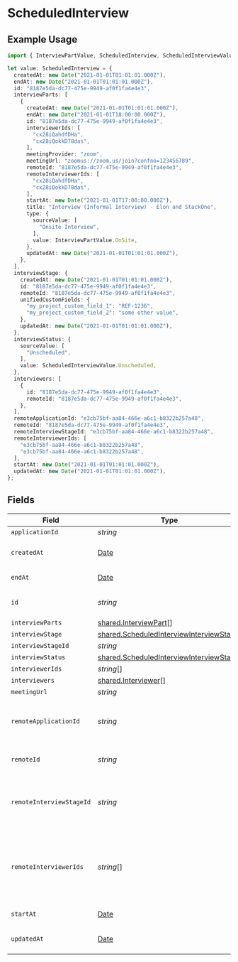 # ScheduledInterview

## Example Usage

```typescript
import { InterviewPartValue, ScheduledInterview, ScheduledInterviewValue } from "@stackone/stackone-client-ts/sdk/models/shared";

let value: ScheduledInterview = {
  createdAt: new Date("2021-01-01T01:01:01.000Z"),
  endAt: new Date("2021-01-01T01:01:01.000Z"),
  id: "8187e5da-dc77-475e-9949-af0f1fa4e4e3",
  interviewParts: [
    {
      createdAt: new Date("2021-01-01T01:01:01.000Z"),
      endAt: new Date("2021-01-01T18:00:00.000Z"),
      id: "8187e5da-dc77-475e-9949-af0f1fa4e4e3",
      interviewerIds: [
        "cx28iQahdfDHa",
        "cx28iQokkD78das",
      ],
      meetingProvider: "zoom",
      meetingUrl: "zoomus://zoom.us/join?confno=123456789",
      remoteId: "8187e5da-dc77-475e-9949-af0f1fa4e4e3",
      remoteInterviewerIds: [
        "cx28iQahdfDHa",
        "cx28iQokkD78das",
      ],
      startAt: new Date("2021-01-01T17:00:00.000Z"),
      title: "Interview (Informal Interview) - Elon and StackOne",
      type: {
        sourceValue: [
          "Onsite Interview",
        ],
        value: InterviewPartValue.OnSite,
      },
      updatedAt: new Date("2021-01-01T01:01:01.000Z"),
    },
  ],
  interviewStage: {
    createdAt: new Date("2021-01-01T01:01:01.000Z"),
    id: "8187e5da-dc77-475e-9949-af0f1fa4e4e3",
    remoteId: "8187e5da-dc77-475e-9949-af0f1fa4e4e3",
    unifiedCustomFields: {
      "my_project_custom_field_1": "REF-1236",
      "my_project_custom_field_2": "some other value",
    },
    updatedAt: new Date("2021-01-01T01:01:01.000Z"),
  },
  interviewStatus: {
    sourceValue: [
      "Unscheduled",
    ],
    value: ScheduledInterviewValue.Unscheduled,
  },
  interviewers: [
    {
      id: "8187e5da-dc77-475e-9949-af0f1fa4e4e3",
      remoteId: "8187e5da-dc77-475e-9949-af0f1fa4e4e3",
    },
  ],
  remoteApplicationId: "e3cb75bf-aa84-466e-a6c1-b8322b257a48",
  remoteId: "8187e5da-dc77-475e-9949-af0f1fa4e4e3",
  remoteInterviewStageId: "e3cb75bf-aa84-466e-a6c1-b8322b257a48",
  remoteInterviewerIds: [
    "e3cb75bf-aa84-466e-a6c1-b8322b257a48",
    "e3cb75bf-aa84-466e-a6c1-b8322b257a48",
  ],
  startAt: new Date("2021-01-01T01:01:01.000Z"),
  updatedAt: new Date("2021-01-01T01:01:01.000Z"),
};
```

## Fields

| Field                                                                                                       | Type                                                                                                        | Required                                                                                                    | Description                                                                                                 | Example                                                                                                     |
| ----------------------------------------------------------------------------------------------------------- | ----------------------------------------------------------------------------------------------------------- | ----------------------------------------------------------------------------------------------------------- | ----------------------------------------------------------------------------------------------------------- | ----------------------------------------------------------------------------------------------------------- |
| `applicationId`                                                                                             | *string*                                                                                                    | :heavy_minus_sign:                                                                                          | N/A                                                                                                         |                                                                                                             |
| `createdAt`                                                                                                 | [Date](https://developer.mozilla.org/en-US/docs/Web/JavaScript/Reference/Global_Objects/Date)               | :heavy_minus_sign:                                                                                          | Interview created date                                                                                      | 2021-01-01T01:01:01.000Z                                                                                    |
| `endAt`                                                                                                     | [Date](https://developer.mozilla.org/en-US/docs/Web/JavaScript/Reference/Global_Objects/Date)               | :heavy_minus_sign:                                                                                          | Interview end date                                                                                          | 2021-01-01T01:01:01.000Z                                                                                    |
| `id`                                                                                                        | *string*                                                                                                    | :heavy_minus_sign:                                                                                          | Unique identifier                                                                                           | 8187e5da-dc77-475e-9949-af0f1fa4e4e3                                                                        |
| `interviewParts`                                                                                            | [shared.InterviewPart](../../../sdk/models/shared/interviewpart.md)[]                                       | :heavy_minus_sign:                                                                                          | N/A                                                                                                         |                                                                                                             |
| `interviewStage`                                                                                            | [shared.ScheduledInterviewInterviewStage](../../../sdk/models/shared/scheduledinterviewinterviewstage.md)   | :heavy_minus_sign:                                                                                          | N/A                                                                                                         |                                                                                                             |
| `interviewStageId`                                                                                          | *string*                                                                                                    | :heavy_minus_sign:                                                                                          | N/A                                                                                                         |                                                                                                             |
| `interviewStatus`                                                                                           | [shared.ScheduledInterviewInterviewStatus](../../../sdk/models/shared/scheduledinterviewinterviewstatus.md) | :heavy_minus_sign:                                                                                          | N/A                                                                                                         |                                                                                                             |
| `interviewerIds`                                                                                            | *string*[]                                                                                                  | :heavy_minus_sign:                                                                                          | N/A                                                                                                         |                                                                                                             |
| `interviewers`                                                                                              | [shared.Interviewer](../../../sdk/models/shared/interviewer.md)[]                                           | :heavy_minus_sign:                                                                                          | N/A                                                                                                         |                                                                                                             |
| `meetingUrl`                                                                                                | *string*                                                                                                    | :heavy_minus_sign:                                                                                          | N/A                                                                                                         |                                                                                                             |
| `remoteApplicationId`                                                                                       | *string*                                                                                                    | :heavy_minus_sign:                                                                                          | Provider's unique identifier of the application                                                             | e3cb75bf-aa84-466e-a6c1-b8322b257a48                                                                        |
| `remoteId`                                                                                                  | *string*                                                                                                    | :heavy_minus_sign:                                                                                          | Provider's unique identifier                                                                                | 8187e5da-dc77-475e-9949-af0f1fa4e4e3                                                                        |
| `remoteInterviewStageId`                                                                                    | *string*                                                                                                    | :heavy_minus_sign:                                                                                          | Provider's unique identifier of the interview stage                                                         | e3cb75bf-aa84-466e-a6c1-b8322b257a48                                                                        |
| `remoteInterviewerIds`                                                                                      | *string*[]                                                                                                  | :heavy_minus_sign:                                                                                          | Provider's unique identifiers of the interviewers                                                           | [<br/>"e3cb75bf-aa84-466e-a6c1-b8322b257a48",<br/>"e3cb75bf-aa84-466e-a6c1-b8322b257a48"<br/>]              |
| `startAt`                                                                                                   | [Date](https://developer.mozilla.org/en-US/docs/Web/JavaScript/Reference/Global_Objects/Date)               | :heavy_minus_sign:                                                                                          | Interview start date                                                                                        | 2021-01-01T01:01:01.000Z                                                                                    |
| `updatedAt`                                                                                                 | [Date](https://developer.mozilla.org/en-US/docs/Web/JavaScript/Reference/Global_Objects/Date)               | :heavy_minus_sign:                                                                                          | Interview updated date                                                                                      | 2021-01-01T01:01:01.000Z                                                                                    |